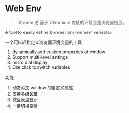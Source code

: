 # Web Env

> Chrome 或 基于 Chromium 内核的环境变量浏览器拓展。

A tool to easily define browser environment variables

一个可以轻松定义浏览器环境变量的工具

1. dynamically add custom properties of window
2. Support multi-level settings
3. micro dial display
4. One click to switch variables

功能

1. 动态添加 window 的自定义属性
2. 支持多级设置
3. 微型表盘显示
4. 一键切换变量
